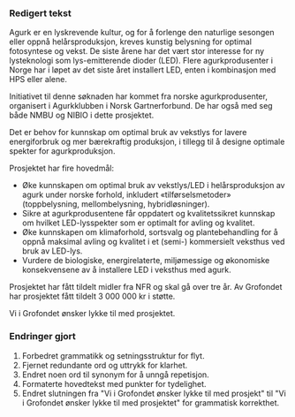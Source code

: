 ### Redigert tekst

Agurk er en lyskrevende kultur, og for å forlenge den naturlige sesongen eller oppnå helårsproduksjon, kreves kunstig belysning for optimal fotosyntese og vekst. De siste årene har det vært stor interesse for ny lysteknologi som lys-emitterende dioder (LED). Flere agurkprodusenter i Norge har i løpet av det siste året installert LED, enten i kombinasjon med HPS eller alene.

Initiativet til denne søknaden har kommet fra norske agurkprodusenter, organisert i Agurkklubben i Norsk Gartnerforbund. De har også med seg både NMBU og NIBIO i dette prosjektet.

Det er behov for kunnskap om optimal bruk av vekstlys for lavere energiforbruk og mer bærekraftig produksjon, i tillegg til å designe optimale spekter for agurkproduksjon.

Prosjektet har fire hovedmål:

* Øke kunnskapen om optimal bruk av vekstlys/LED i helårsproduksjon av agurk under norske forhold, inkludert «tilførselsmetoder» (toppbelysning, mellombelysning, hybridløsninger).
* Sikre at agurkprodusentene får oppdatert og kvalitetssikret kunnskap om hvilket LED-lysspekter som er optimalt for avling og kvalitet.
* Øke kunnskapen om klimaforhold, sortsvalg og plantebehandling for å oppnå maksimal avling og kvalitet i et (semi-) kommersielt veksthus ved bruk av LED-lys.
* Vurdere de biologiske, energirelaterte, miljømessige og økonomiske konsekvensene av å installere LED i veksthus med agurk.

Prosjektet har fått tildelt midler fra NFR og skal gå over tre år. Av Grofondet har prosjektet fått tildelt 3 000 000 kr i støtte.

Vi i Grofondet ønsker lykke til med prosjektet.

### Endringer gjort
1. Forbedret grammatikk og setningsstruktur for flyt.
2. Fjernet redundante ord og uttrykk for klarhet.
3. Endret noen ord til synonym for å unngå repetisjon.
4. Formaterte hovedtekst med punkter for tydelighet.
5. Endret slutningen fra "Vi i Grofondet ønsker lykke til med prosjekt" til "Vi i Grofondet ønsker lykke til med prosjektet" for grammatisk korrekthet.

